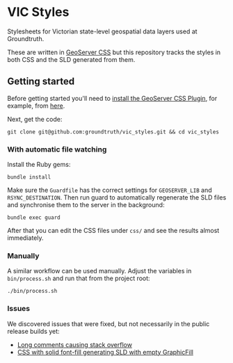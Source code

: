 # VIC Styles

Stylesheets for Victorian state-level geospatial data layers used at Groundtruth.

These are written in [GeoServer CSS](http://docs.geoserver.org/latest/en/user/community/css/index.html)
but this repository tracks the styles in both CSS and the SLD generated from them.

## Getting started

Before getting started you'll need to
[install the GeoServer CSS Plugin](http://docs.geoserver.org/latest/en/user/community/css/install.html),
for example, from [here](http://gridlock.opengeo.org/geoserver/master/community-latest/).

Next, get the code:

    git clone git@github.com:groundtruth/vic_styles.git && cd vic_styles

### With automatic file watching

Install the Ruby gems:

    bundle install

   
Make sure the `Guardfile` has the correct settings for `GEOSERVER_LIB` and `RSYNC_DESTINATION`.
Then run guard to automatically regenerate the SLD files and synchronise them to the server
in the background:

    bundle exec guard

After that you can edit the CSS files under `css/` and see the results almost immediately.

### Manually

A similar workflow can be used manually. Adjust the variables in `bin/process.sh`
and run that from the project root:

    ./bin/process.sh
 
### Issues

We discovered issues that were fixed, but not necessarily in the public release builds yet:

* [Long comments causing stack overflow](https://github.com/dwins/geoscript.scala/issues/27)
* [CSS with solid font-fill generating SLD with empty GraphicFill](https://github.com/dwins/geoscript.scala/issues/25)
